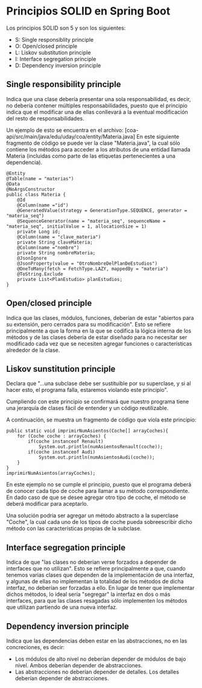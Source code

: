 # Principios SOLID en Spring Boot
Los principios SOLID son 5 y son los siguientes:

* S: Single responsiblity principle
* O: Open/closed principle
* L: Liskov substitution principle
* I: Interface segregation principle
* D: Dependency inversion principle


## Single responsibility principle
Indica que una clase debería presentar una sola responsabilidad, es decir, no debería contener múltiples responsabilidades, puesto que el principio indica que el modificar una de ellas conllevará a la eventual modificación del resto de responsabilidades.

Un ejemplo de esto se encuentra en el archivo: [coa-api/src/main/java/edu/uday/coa/entity/Materia.java]
En este siguiente fragmento de código se puede ver la clase "Materia.java", la cual sólo contiene los métodos para acceder a los atributos de una entidad llamada Materia (incluidas como parte de las etiquetas pertenecientes a una dependencia).

	@Entity
	@Table(name = "materias")
	@Data
	@NoArgsConstructor
	public class Materia {
	    @Id
	    @Column(name ="id")
	    @GeneratedValue(strategy = GenerationType.SEQUENCE, generator = "materia_seq")
	    @SequenceGenerator(name = "materia_seq", sequenceName = "materia_seq", initialValue = 1, allocationSize = 1)
	    private Long id;
	    @Column(name = "clave_materia")
	    private String claveMateria;
	    @Column(name ="nombre")
	    private String nombreMateria;
	    @JsonIgnore
	    @JsonProperty(value = "OtroNombreDelPlanDeEstudios")
	    @OneToMany(fetch = FetchType.LAZY, mappedBy = "materia")
	    @ToString.Exclude
	    private List<PlanEstudio> planEstudios;
	}

## Open/closed principle
Indica que las clases, módulos, funciones, deberían de estar "abiertos para su extensión, pero cerrados para su modificación". Esto se refiere principalmente a que la forma en la que se codifica la lógica interna de los métodos y de las clases debería de estar diseñado para no necesitar ser modificado cada vez que se necesiten agregar funciones o características alrededor de la clase. 



## Liskov sunstitution principle
Declara que "...una subclase debe ser sustituible por su superclase, y si al hacer esto, el programa falla, estaremos violando este principio".

Cumpliendo con este principio se confirmará que nuestro programa tiene una jerarquía de clases fácil de entender y un código reutilizable.

A continuación, se muestra un fragmento de código que viola este principio:

	public static void imprimirNumAsientos(Coche[] arrayCoches){
	    for (Coche coche : arrayCoches) {
	        if(coche instanceof Renault)
	            System.out.println(numAsientosRenault(coche));
	        if(coche instanceof Audi)
	            System.out.println(numAsientosAudi(coche));
	    }
	}
	imprimirNumAsientos(arrayCoches);  

En este ejemplo no se cumple el principio, puesto que el programa deberá de conocer cada tipo de coche para llamar a su método correspondiente. En dado caso de que se desee agregar otro tipo de coche, el método se deberá modificar para aceptarlo.

Una solución podría ser agregar un método abstracto a la superclase "Coche", la cual cada uno de los tipos de coche pueda sobreescribir dicho método con las características propias de la subclase.

## Interface segregation principle
Indica de que "las clases no deberían verse forzados a depender de interfaces que no utilizan". Esto se refiere principalmente a que, cuando tenemos varias clases que dependen de la implementación de una interfaz, y algunas de ellas no implementan la totalidad de los métodos de dicha interfaz, no deberían ser forzadas a ello. En lugar de tener que implementar dichos métodos, lo ideal sería "segregar" la interfaz en dos o más interfaces, para que las clases resagadas sólo implementen los métodos que utilizan partiendo de una nueva interfaz.

## Dependency inversion principle
Indica que las dependencias deben estar en las abstracciones, no en las concreciones, es decir:

* Los módulos de alto nivel no deberían depender de módulos de bajo nivel. Ambos deberían depender de abstracciones.
* Las abstracciones no deberían depender de detalles. Los detalles deberían depender de abstracciones.

